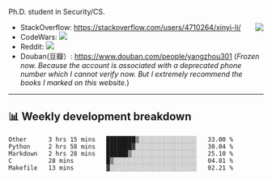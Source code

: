 Ph.D. student in Security/CS.

<img align="right" src="https://github-readme-stats.vercel.app/api?username=li-xin-yi&count_private=true&show_icons=true&hide_title=true&theme=tokyonight" />

- StackOverflow: https://stackoverflow.com/users/4710264/xinyi-li/
- CodeWars: [![](https://www.codewars.com/users/xy-li/badges/micro)](https://www.codewars.com/users/xy-li/)
- Reddit: [![](https://img.shields.io/reddit/user-karma/combined/xy-li?style=social)](https://www.reddit.com/user/xy-li/)
- Douban(豆瓣）: https://www.douban.com/people/yangzhou301  (*Frozen now. Because the account is associated with a deprecated phone number which I cannot verify now. But I extremely recommend the books I marked on this website.*)

---

## 📊 Weekly development breakdown

<!--START_SECTION:waka-->
```text
Other      3 hrs 15 mins   ████████▒░░░░░░░░░░░░░░░░   33.00 % 
Python     2 hrs 58 mins   ███████▓░░░░░░░░░░░░░░░░░   30.04 % 
Markdown   2 hrs 28 mins   ██████▒░░░░░░░░░░░░░░░░░░   25.10 % 
C          28 mins         █▒░░░░░░░░░░░░░░░░░░░░░░░   04.81 % 
Makefile   13 mins         ▓░░░░░░░░░░░░░░░░░░░░░░░░   02.21 % 
```
<!--END_SECTION:waka-->
